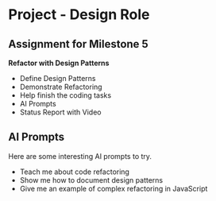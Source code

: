 # Project - Design Role

## Assignment for Milestone 5

**Refactor with Design Patterns**

* Define Design Patterns
* Demonstrate Refactoring
* Help finish the coding tasks
* AI Prompts
* Status Report with Video


## AI Prompts

Here are some interesting AI prompts to try.

* Teach me about code refactoring
* Show me how to document design patterns
* Give me an example of complex refactoring in JavaScript
